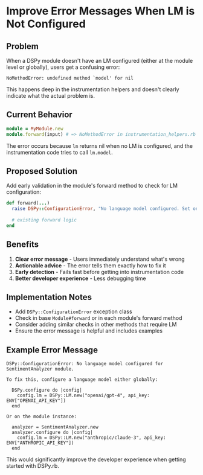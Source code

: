 # Improve Error Messages When LM is Not Configured

## Problem

When a DSPy module doesn't have an LM configured (either at the module level or globally), users get a confusing error:

```
NoMethodError: undefined method `model' for nil
```

This happens deep in the instrumentation helpers and doesn't clearly indicate what the actual problem is.

## Current Behavior

```ruby
module = MyModule.new
module.forward(input) # => NoMethodError in instrumentation_helpers.rb
```

The error occurs because `lm` returns nil when no LM is configured, and the instrumentation code tries to call `lm.model`.

## Proposed Solution

Add early validation in the module's forward method to check for LM configuration:

```ruby
def forward(...)
  raise DSPy::ConfigurationError, "No language model configured. Set one globally with DSPy.configure { |c| c.lm = ... } or on this module with module.configure { |c| c.lm = ... }" if lm.nil?
  
  # existing forward logic
end
```

## Benefits

1. **Clear error message** - Users immediately understand what's wrong
2. **Actionable advice** - The error tells them exactly how to fix it
3. **Early detection** - Fails fast before getting into instrumentation code
4. **Better developer experience** - Less debugging time

## Implementation Notes

- Add `DSPy::ConfigurationError` exception class
- Check in base `Module#forward` or in each module's forward method
- Consider adding similar checks in other methods that require LM
- Ensure the error message is helpful and includes examples

## Example Error Message

```
DSPy::ConfigurationError: No language model configured for SentimentAnalyzer module.

To fix this, configure a language model either globally:

  DSPy.configure do |config|
    config.lm = DSPy::LM.new("openai/gpt-4", api_key: ENV["OPENAI_API_KEY"])
  end

Or on the module instance:

  analyzer = SentimentAnalyzer.new
  analyzer.configure do |config|
    config.lm = DSPy::LM.new("anthropic/claude-3", api_key: ENV["ANTHROPIC_API_KEY"])
  end
```

This would significantly improve the developer experience when getting started with DSPy.rb.